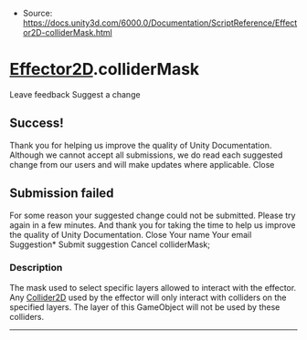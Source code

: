 * Source: https://docs.unity3d.com/6000.0/Documentation/ScriptReference/Effector2D-colliderMask.html

#  [Effector2D](https://docs.unity3d.com/6000.0/Documentation/ScriptReference/Effector2D.html).colliderMask
Leave feedback
Suggest a change
## Success!
Thank you for helping us improve the quality of Unity Documentation. Although we cannot accept all submissions, we do read each suggested change from our users and will make updates where applicable.
Close
## Submission failed
For some reason your suggested change could not be submitted. Please <a>try again</a> in a few minutes. And thank you for taking the time to help us improve the quality of Unity Documentation.
Close
Your name Your email Suggestion* Submit suggestion
Cancel
colliderMask; 
### Description
The mask used to select specific layers allowed to interact with the effector.
Any [Collider2D](https://docs.unity3d.com/6000.0/Documentation/ScriptReference/Collider2D.html) used by the effector will only interact with colliders on the specified layers. The layer of this GameObject will not be used by these colliders.
* * *

